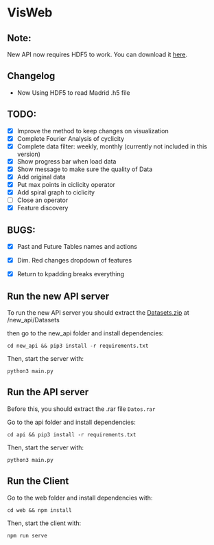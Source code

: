 # VisWeb

## Note:

New API now requires HDF5 to work. You can download it [here](https://www.hdfgroup.org/downloads/hdf5).

## Changelog

- Now Using HDF5 to read Madrid .h5 file

## TODO:

- [x] Improve the method to keep changes on visualization
- [x] Complete Fourier Analysis of cyclicity
- [x] Complete data filter: weekly, monthly (currently not included in this version)
- [x] Show progress bar when load data
- [x] Show message to make sure the quality of Data
- [x] Add original data
- [x] Put max points in ciclicity operator
- [x] Add spiral graph to ciclicity
- [ ] Close an operator
- [x] Feature discovery

## BUGS:

- [x] Past and Future Tables names and actions
- [x] Dim. Red changes dropdown of features
- [x] Return to kpadding breaks everything


## Run the new API server
To run the new API server you should extract the [Datasets.zip](https://drive.google.com/drive/folders/1HACDggmL6esVgKEJYEBsGHOyj7Qd_98k?usp=sharing) at /new_api/Datasets

then go to the new_api folder and install dependencies:

`cd new_api && pip3 install -r requirements.txt`

Then, start the server with:

`python3 main.py`



## Run the API server

Before this, you should extract the .rar file `Datos.rar`

Go to the api folder and install dependencies:

`cd api && pip3 install -r requirements.txt`

Then, start the server with:

`python3 main.py`

## Run the Client

Go to the web folder and install dependencies with:

`cd web && npm install`

Then, start the client with:

`npm run serve`
